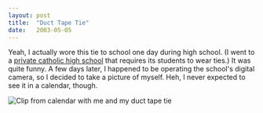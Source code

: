 ```yaml
---
layout: post
title:  "Duct Tape Tie"
date:   2003-05-05
---
```

Yeah, I actually wore this tie to school one day during high school. (I went to a [private catholic high school](https://www.stjohnshigh.org/) that requires its students to wear ties.) It was quite funny. A few days later, I happened to be operating the school's digital camera, so I decided to take a picture of myself. Heh, I never expected to see it in a calendar, though.

![Clip from calendar with me and my duct tape tie](https://andrewrondeau.com/Writings/Duct%20Tape%20Tie.png)
